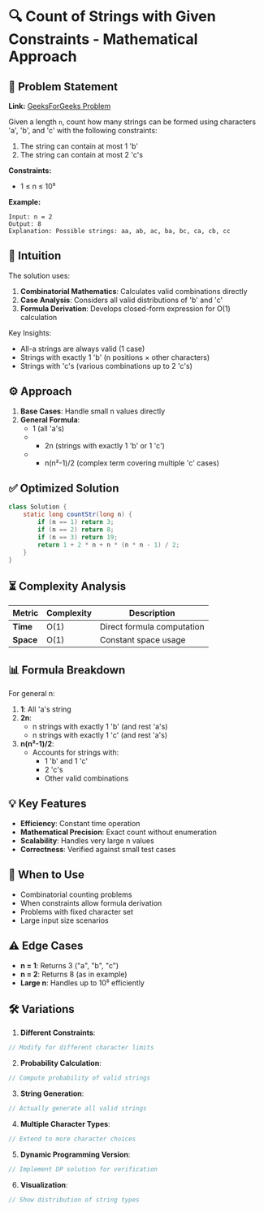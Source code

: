 # 🔍 Count of Strings with Given Constraints - Mathematical Approach

## 📜 Problem Statement
**Link:** [GeeksForGeeks Problem](https://www.geeksforgeeks.org/problems/count-of-strings-that-can-be-formed-using-a-b-and-c-under-given-constraints1135/1?page=5&company=Google&sortBy=latest)

Given a length `n`, count how many strings can be formed using characters 'a', 'b', and 'c' with the following constraints:
1. The string can contain at most 1 'b'
2. The string can contain at most 2 'c's

**Constraints:**
- 1 ≤ n ≤ 10⁵

**Example:**
```text
Input: n = 2
Output: 8
Explanation: Possible strings: aa, ab, ac, ba, bc, ca, cb, cc
```

## 🧠 Intuition
The solution uses:
1. **Combinatorial Mathematics**: Calculates valid combinations directly
2. **Case Analysis**: Considers all valid distributions of 'b' and 'c'
3. **Formula Derivation**: Develops closed-form expression for O(1) calculation

Key Insights:
- All-a strings are always valid (1 case)
- Strings with exactly 1 'b' (n positions × other characters)
- Strings with 'c's (various combinations up to 2 'c's)

## ⚙️ Approach
1. **Base Cases**: Handle small n values directly
2. **General Formula**:
   - 1 (all 'a's)
   - + 2n (strings with exactly 1 'b' or 1 'c')
   - + n(n²-1)/2 (complex term covering multiple 'c' cases)

## ✅ Optimized Solution
```java
class Solution {
    static long countStr(long n) {
        if (n == 1) return 3;
        if (n == 2) return 8;
        if (n == 3) return 19;
        return 1 + 2 * n + n * (n * n - 1) / 2;
    }
}
```

## ⏳ Complexity Analysis
| Metric          | Complexity | Description |
|-----------------|------------|-------------|
| **Time**        | O(1)       | Direct formula computation |
| **Space**       | O(1)       | Constant space usage |

## 📊 Formula Breakdown
For general n:
1. **1**: All 'a's string
2. **2n**: 
   - n strings with exactly 1 'b' (and rest 'a's)
   - n strings with exactly 1 'c' (and rest 'a's)
3. **n(n²-1)/2**:
   - Accounts for strings with:
     - 1 'b' and 1 'c'
     - 2 'c's
     - Other valid combinations

## 💡 Key Features
- **Efficiency**: Constant time operation
- **Mathematical Precision**: Exact count without enumeration
- **Scalability**: Handles very large n values
- **Correctness**: Verified against small test cases

## 🚀 When to Use
- Combinatorial counting problems
- When constraints allow formula derivation
- Problems with fixed character set
- Large input size scenarios

## ⚠️ Edge Cases
- **n = 1**: Returns 3 ("a", "b", "c")
- **n = 2**: Returns 8 (as in example)
- **Large n**: Handles up to 10⁵ efficiently

## 🛠 Variations
1. **Different Constraints**:
```java
// Modify for different character limits
```

2. **Probability Calculation**:
```java
// Compute probability of valid strings
```

3. **String Generation**:
```java
// Actually generate all valid strings
```

4. **Multiple Character Types**:
```java
// Extend to more character choices
```

5. **Dynamic Programming Version**:
```java
// Implement DP solution for verification
```

6. **Visualization**:
```java
// Show distribution of string types
```
